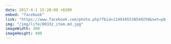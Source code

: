 ```yaml
---
date: 2017-4-1 15:20:09 +0200
embed: "facebook"
link: "https://www.facebook.com/photo.php?fbid=1149105538549250&set=pb.100003494449349.-2207520000.1507208587.&type=3&theater"
img: "/img/life/00332_item.md.jpg"
imageWidth: 300
imageHeight: 400
---
```


